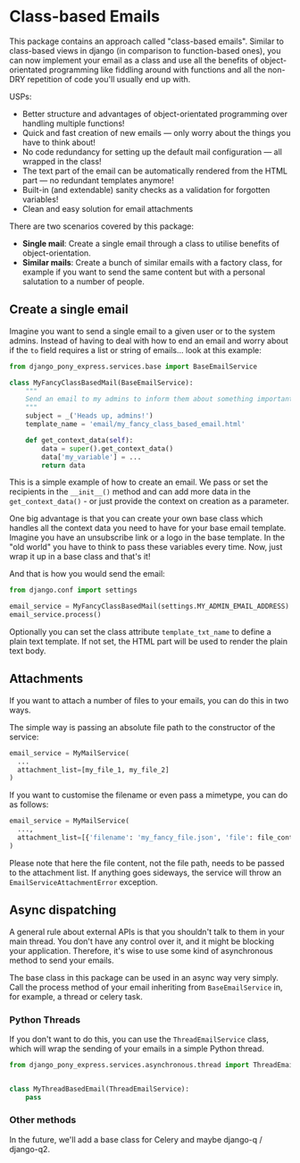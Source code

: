 # Class-based Emails

This package contains an approach called "class-based emails". Similar to class-based views in django (in comparison to
function-based ones), you can now implement your email as a class and use all the benefits of object-orientated
programming like fiddling around with functions and all the non-DRY repetition of code you'll usually end up with.

USPs:

* Better structure and advantages of object-orientated programming over handling multiple functions!
* Quick and fast creation of new emails — only worry about the things you have to think about!
* No code redundancy for setting up the default mail configuration — all wrapped in the class!
* The text part of the email can be automatically rendered from the HTML part — no redundant templates anymore!
* Built-in (and extendable) sanity checks as a validation for forgotten variables!
* Clean and easy solution for email attachments

There are two scenarios covered by this package:

* **Single mail**: Create a single email through a class to utilise benefits of object-orientation.
* **Similar mails**: Create a bunch of similar emails with a factory class, for example if you want to send the same
  content but with a personal salutation to a number of people.

## Create a single email

Imagine you want to send a single email to a given user or to the system admins. Instead of having to deal with how to
end an email and worry about if the ``to`` field requires a list or string of emails... look at this example:

````python
from django_pony_express.services.base import BaseEmailService

class MyFancyClassBasedMail(BaseEmailService):
    """
    Send an email to my admins to inform them about something important.
    """
    subject = _('Heads up, admins!')
    template_name = 'email/my_fancy_class_based_email.html'

    def get_context_data(self):
        data = super().get_context_data()
        data['my_variable'] = ...
        return data
````

This is a simple example of how to create an email. We pass or set the recipients in the `__init__()` method and can add
more data in the `get_context_data()` - or just provide the context on creation as a parameter.

One big advantage is that you can create your own base class which handles all the context data you need to have for
your base email template. Imagine you have an unsubscribe link or a logo in the base template. In the "old world"
you have to think to pass these variables every time. Now, just wrap it up in a base class and that's it!

And that is how you would send the email:

````python
from django.conf import settings

email_service = MyFancyClassBasedMail(settings.MY_ADMIN_EMAIL_ADDRESS)
email_service.process()
````

Optionally you can set the class attribute ``template_txt_name`` to define a plain text template. If not set, the HTML
part will be used to render the plain text body.

## Attachments

If you want to attach a number of files to your emails, you can do this in two ways.

The simple way is passing an absolute file path to the constructor of the service:

````python
email_service = MyMailService(
  ...
  attachment_list=[my_file_1, my_file_2]
)
````

If you want to customise the filename or even pass a mimetype, you can do as follows:

````python
email_service = MyMailService(
  ...,
  attachment_list=[{'filename': 'my_fancy_file.json', 'file': file_content, 'mimetype': 'application/json'}],
)
````

Please note that here the file content, not the file path, needs to be passed to the attachment list. If anything goes
sideways, the service will throw an `EmailServiceAttachmentError` exception.

## Async dispatching

A general rule about external APIs is that you shouldn't talk to them in your main thread. You don't have any control
over it, and it might be blocking your application. Therefore, it's wise to use some kind of asynchronous method to send
your emails.

The base class in this package can be used in an async way very simply. Call the process method of your email
inheriting from `BaseEmailService` in, for example, a thread or celery task.

### Python Threads

If you don't want to do this, you can use the `ThreadEmailService` class, which will wrap the sending of your emails in
a simple Python thread.

````python
from django_pony_express.services.asynchronous.thread import ThreadEmailService


class MyThreadBasedEmail(ThreadEmailService):
    pass
````

### Other methods

In the future, we'll add a base class for Celery and maybe django-q / django-q2.

